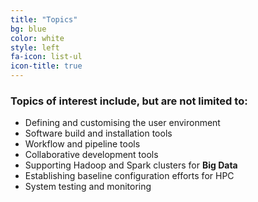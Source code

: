 ```yaml
---
title: "Topics"
bg: blue
color: white
style: left
fa-icon: list-ul
icon-title: true
---
```


### Topics of interest include, but are not limited to:

- Defining and customising the user environment
- Software build and installation tools
- Workflow and pipeline tools
- Collaborative development tools
- Supporting Hadoop and Spark clusters for **Big Data**
- Establishing baseline configuration efforts for HPC
- System testing and monitoring
